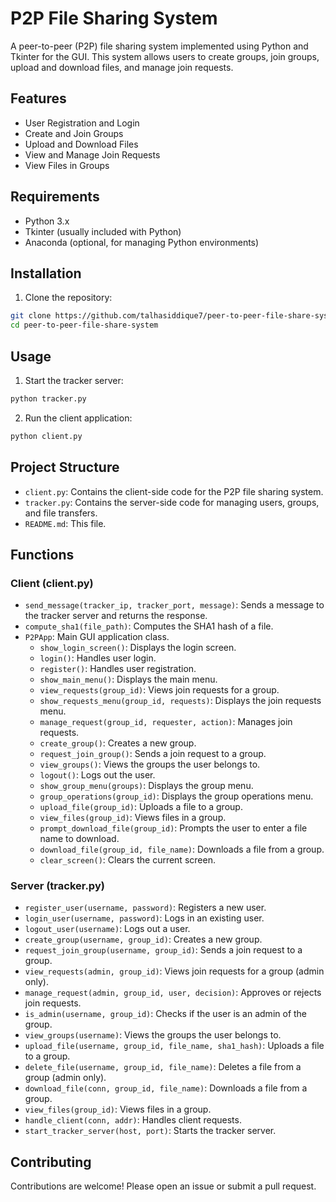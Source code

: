# P2P File Sharing System

A peer-to-peer (P2P) file sharing system implemented using Python and Tkinter for the GUI. This system allows users to create groups, join groups, upload and download files, and manage join requests.

## Features

- User Registration and Login
- Create and Join Groups
- Upload and Download Files
- View and Manage Join Requests
- View Files in Groups

## Requirements

- Python 3.x
- Tkinter (usually included with Python)
- Anaconda (optional, for managing Python environments)

## Installation

1. Clone the repository:

```bash
git clone https://github.com/talhasiddique7/peer-to-peer-file-share-system.git
cd peer-to-peer-file-share-system
```

## Usage

1. Start the tracker server:

```bash
python tracker.py


```

2. Run the client application:

```bash
python client.py


```

## Project Structure

- `client.py`: Contains the client-side code for the P2P file sharing system.
- `tracker.py`: Contains the server-side code for managing users, groups, and file transfers.
- `README.md`: This file.

## Functions

### Client (client.py)

- `send_message(tracker_ip, tracker_port, message)`: Sends a message to the tracker server and returns the response.
- `compute_sha1(file_path)`: Computes the SHA1 hash of a file.
- `P2PApp`: Main GUI application class.
  - `show_login_screen()`: Displays the login screen.
  - `login()`: Handles user login.
  - `register()`: Handles user registration.
  - `show_main_menu()`: Displays the main menu.
  - `view_requests(group_id)`: Views join requests for a group.
  - `show_requests_menu(group_id, requests)`: Displays the join requests menu.
  - `manage_request(group_id, requester, action)`: Manages join requests.
  - `create_group()`: Creates a new group.
  - `request_join_group()`: Sends a join request to a group.
  - `view_groups()`: Views the groups the user belongs to.
  - `logout()`: Logs out the user.
  - `show_group_menu(groups)`: Displays the group menu.
  - `group_operations(group_id)`: Displays the group operations menu.
  - `upload_file(group_id)`: Uploads a file to a group.
  - `view_files(group_id)`: Views files in a group.
  - `prompt_download_file(group_id)`: Prompts the user to enter a file name to download.
  - `download_file(group_id, file_name)`: Downloads a file from a group.
  - `clear_screen()`: Clears the current screen.

### Server (tracker.py)

- `register_user(username, password)`: Registers a new user.
- `login_user(username, password)`: Logs in an existing user.
- `logout_user(username)`: Logs out a user.
- `create_group(username, group_id)`: Creates a new group.
- `request_join_group(username, group_id)`: Sends a join request to a group.
- `view_requests(admin, group_id)`: Views join requests for a group (admin only).
- `manage_request(admin, group_id, user, decision)`: Approves or rejects join requests.
- `is_admin(username, group_id)`: Checks if the user is an admin of the group.
- `view_groups(username)`: Views the groups the user belongs to.
- `upload_file(username, group_id, file_name, sha1_hash)`: Uploads a file to a group.
- `delete_file(username, group_id, file_name)`: Deletes a file from a group (admin only).
- `download_file(conn, group_id, file_name)`: Downloads a file from a group.
- `view_files(group_id)`: Views files in a group.
- `handle_client(conn, addr)`: Handles client requests.
- `start_tracker_server(host, port)`: Starts the tracker server.

## Contributing

Contributions are welcome! Please open an issue or submit a pull request.
